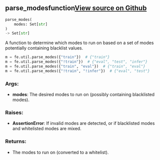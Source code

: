 ## parse_modes<span class="tag">function</span><a class="sourcelink" href=https://github.com/fastestimator/fastestimator/blob/r1.2/fastestimator/util/util.py/#L481-L509>View source on Github</a>
```python
parse_modes(
	modes: Set[str]
)
-> Set[str]
```
A function to determine which modes to run on based on a set of modes potentially containing blacklist values.

```python
m = fe.util.parse_modes({"train"})  # {"train"}
m = fe.util.parse_modes({"!train"})  # {"eval", "test", "infer"}
m = fe.util.parse_modes({"train", "eval"})  # {"train", "eval"}
m = fe.util.parse_modes({"!train", "!infer"})  # {"eval", "test"}
```


<h3>Args:</h3>


* **modes**: The desired modes to run on (possibly containing blacklisted modes). 

<h3>Raises:</h3>


* **AssertionError**: If invalid modes are detected, or if blacklisted modes and whitelisted modes are mixed.

<h3>Returns:</h3>

<ul class="return-block"><li>    The modes to run on (converted to a whitelist).

</li></ul>

